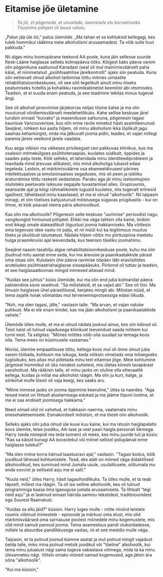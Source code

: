 # Eitamise jõe ületamine

> *Ta jõi, et põgeneda, et unustada, iseenesele elu korvamiseks. Tõusmine põhjast oli lausa valutu.*

„Palun jää üle öö," palus ülemõde. „Ma tahan et sa kohtuksid kellegagi, kes tuleb hommikul rääkima meie alkoholismi arusaamadest. Ta võib sulle huvi pakkuda."

Nii algas minu loomupärane teekond AA poole, kuna jäin sellesse suurde Kesk-Lääne haiglasse selleks kolmapäeva ööks. Kõigest kaks päeva varem olin põgenikuna saabunud Kanadast (seal oli mul mainimisväärselt paha käia), et niinimetatud „psühhiaatrilise järelkontrolli" ajaks siin peatuda. Kuna olin eelnevalt olnud alkoholi tarbimise tõttu mitmes uimastite rehabilitatsioonikeskuses, oli see sõit tegelikult ainult minu öiseks peatumiseks hotellis ja kohalikku ravimikabinetist keemilist abi otsimiseks. Teadsin, et ei suuda enam peatuda, ja see teadmine tekitas minus tugevat ängi.

See oli alkoholi proovimise järjekorras neljas tõsine katse ja ma olin muutunud võrdlemisväärselt meeleheitlikuks. Kahe sellise keskuse järel tundsin ennast "kuivaks" ja masendusse sattununa, põgenesin tagasi kaunisse Vancouverisse, kus olin enne ravile minekut hästi assimileerunud. Seejärel, rohkem kui aasta hiljem, oli minu alkoholism ikka lõplikult jagu saamas kehamürgist, mida ma jätkuvalt jooma pidin, teades, et vajan millegi parema järele veelkord järele vaadata.

Kuu aega viibisin ma väikeses privileegset ravi pakkuvas kliinikus, kus ma osalesin mitmekülgses psühhoteraapias, kuulates südikalt, õppides ja saades palju teste. Kõik selleks, et lahendada minu identiteediprobleem ja teavitada mind ärevuse allikatest, mis mind alkoholiga lubasid edasi tegeleda. Leidsin, et märkimisväärne osa ebameeldivusest pärines intellektuaalses ja emotsionaalses segaduses, mis oli peen ja isikliku äratundmise tõttu raskesti sedastatav. Paraku aga jäi minu iseloomujoon olulisteks peetavate isiksuse segajate tuvastamisel alles. Grupiruumis, seansside ajal ja kõigi rühmaliikmete lugusid kuulates, mis tugevalt erinesid igaühest, täheldasid minu kaaslased, et ma ei olnud "alkohoolik". Nii taipasin minagi, et olin tõelises kahjustunud mõistusega sügavas prügikastis - kui on ilmne, et kõik peavad olema päris alkohoolikud.

Kas olin ma alkohoolik? Põgenesin selle keskuse "uurimise" perioodist nagu vangikongist hirmunud põhjatel. Ehkki ma väga tahtsin olla kaine, leidsin end ikkagi omale alateadlikult õigustusi jooma hakkamiseks. Ma võitlesin oma tegevuse idee vastu nii palju, et nii müüt kui ka legitiimsus muutus tõeks ja üksildust talumatust. Nädala hiljem võttis mu piirituspiina meeletu hulga praamikruiisi ajal leevendada, kus teenisin täieliku joomahimu.

Seejärel naasin tasahilju algse rehabilitatsioonikeskuse poole, kuhu ma olin jõudnud mitu aastat enne seda, kui ma ärevuse ja paanikaatakkide pärast oma otsas olin. Kulutasin ühe päeva ravimise ööpäev läbi eraviisilistes aruteludes psühhiaatriahaiglasse sissepääsuks. Piirkond oli tuttav ja teadsin, et see haiglasaatkonnas mingid inimesed aitavad mind.

"Kuidas see juhtus" küsis ülemõde, kui ma olin end juba kolmandat päeva patsiendina sisse seadnud. "Sa mõistatsid, et sa vajad abi." See oli tõsi. Ma ilmusin haiglasse ühel pärastlõunal, kerjates mingit abi. Mõistan nüüd, et tema asjalik hoiak võimaldas mul tervenemisprotsessiga edasi liikuda.

"Noh, ma olen tagasi, jälle," vastasin talle. "Ma arvan, et vajan natuke puhkust. Ma ei ole enam kindel, kas ma jään alkoholismi ja paanikaatakkide vahele."

Ülemõde ütles mulle, et ma ei olnud nädala jooksul ainus, kes siin käinud oli. Teist naist oli tulnud vajadusega kliinikust leevendust saada rohkem kui tunni eest. Ta selgitas: "Mõnes mõttes võib-olla suudad sa temaga koos olla. Tema mees on küsimusele vastamas."

Niiviisi, ülemõe empaatilisuse tõttu, kellega koos mul oli õnne olnud juba varem töötada, kohtusin ma isikuga, keda võiksin nimetada oma toliaegseks tugiisikuks, kes aitas mul põletada minu teel eitamise jõge. Meie kohtumine järgmisel hommikul oli üks nendest suhetest, mis ületas kiiresti tavapärast vaoshoitust. Ma rääkisin talle, et minu jaoks on oluline olla ettevaatlik kellega, kuidas ja millal ma alkoholist räägin. Ma olin ju kurt, halge, ja siinkohal mulle tõesti oli vaja keegi, kes saaks aru.

"Mõne inimese jaoks on jooma õppimine keeruline," ütles ta naerdes. "Aga teised meist on lihtsalt alustamisega edukad ja me jääme lõpuni lootma, et me ei saa endiselt joomisega hakkama."

Need sõnad olid nii vahetud, et hakkasin naerma, vaatamata minu enesehaletsemisele. Esmakordselt mõistsin, et ma tõesti olin alkohoolik.

Selleks ajaks olin juba olnud üle kuue kuu kaine, kui ma istusin haiglapalatis koos ülemõe, teise joodiku, AA-lase ja veel paari haigla personali liikmega. Harry (seda nimepidi ma teda tunnen) oli mees, kes minu juurde tuli ja küsis: "Kas sa käisid kunagi AA koosolekul või mõnel sellisel pidupäeval enne haiglasse tulekut?"

"Ma olen mõne korra käinud taastusravi ajal," vastasin. "Tagasi kodus, kõik joodikud lähevad kohtumistele. Tead, eks alati on mõned väga didaktilised alkohoolikud, kes sunnivad mind Jumala usule, usutalitusele, sõltumata mu enda soovist ja selliseid asju ma ei salli."

"Kuula neid," ütles Harry, hästi tagasihoidlikuks. Ta ütles mulle, et ta teab täpselt, millest ma räägin. Ta oli ise selline alkohoolik, kes oli tulnud programmiga kaasa ilma igasuguse jumala arusaamiseta. Ta lihtsalt "tegi neid asju" ja ei lasknud ennast häirida sammu-tekstidest, traditsioonidest ega Suurest Raamatust.

"Kuidas sa ellu jäid?" küsisin. Harry luges mulle - mitte niivõrd teistele ruumis viibinud inimestele - episoode ja märkusi oma elust, mis olid märkmisväärsed oma sarnasuse poolest mõnedele minu kogemustele, mis olid mind samuti pannud jooma. Tema avameelsus pandi olukordadesse, millele ta absurdse pandlikkusega vastas, nii et see meeldis mulle väga.

Taipasin, et ta polnud joonud kümme aastat ja mul polnud mingit vajadust öelda talle, miks mina polnud metsik joodikut või "tõeline" alkohoolik, kui tema minu jutualust nägi sama tugeva vabastava võimega, mida ta ka minu ülesannetes nägi. Võtsin omaks mõned samad kogemused, aga jätsin ära sõna "alkohoolik".

"Kui ma küsisin,"


